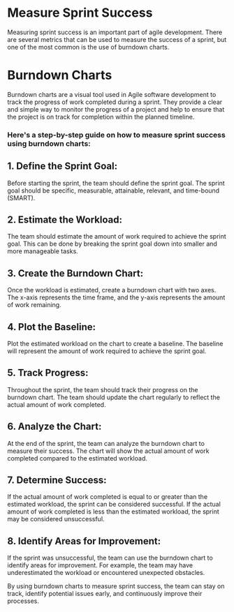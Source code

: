 # Measure Sprint Success
Measuring sprint success is an important part of agile development. There are several metrics that can be used to measure the success of a sprint, but one of the most common is the use of burndown charts. 

# Burndown Charts
Burndown charts are a visual tool used in Agile software development to track the progress of work completed during a sprint. They provide a clear and simple way to monitor the progress of a project and help to ensure that the project is on track for completion within the planned timeline.

### Here's a step-by-step guide on how to measure sprint success using burndown charts: 

## 1. Define the Sprint Goal: 
Before starting the sprint, the team should define the sprint goal. The sprint goal should be specific, measurable, attainable, relevant, and time-bound (SMART).

## 2. Estimate the Workload:
 The team should estimate the amount of work required to achieve the sprint goal. This can be done by breaking the sprint goal down into smaller and more manageable tasks.

## 3. Create the Burndown Chart:
 Once the workload is estimated, create a burndown chart with two axes. The x-axis represents the time frame, and the y-axis represents the amount of work remaining.

## 4. Plot the Baseline:
 Plot the estimated workload on the chart to create a baseline. The baseline will represent the amount of work required to achieve the sprint goal.

## 5. Track Progress: 
Throughout the sprint, the team should track their progress on the burndown chart. The team should update the chart regularly to reflect the actual amount of work completed.

## 6. Analyze the Chart: 
At the end of the sprint, the team can analyze the burndown chart to measure their success. The chart will show the actual amount of work completed compared to the estimated workload.

## 7. Determine Success: 
If the actual amount of work completed is equal to or greater than the estimated workload, the sprint can be considered successful. If the actual amount of work completed is less than the estimated workload, the sprint may be considered unsuccessful.

## 8. Identify Areas for Improvement:
 If the sprint was unsuccessful, the team can use the burndown chart to identify areas for improvement. For example, the team may have underestimated the workload or encountered unexpected obstacles.

By using burndown charts to measure sprint success, the team can stay on track, identify potential issues early, and continuously improve their processes.
